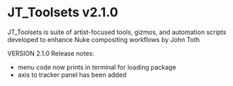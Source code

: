 # JT_Toolsets v2.1.0
JT_Toolsets is suite of artist-focused tools, gizmos, and automation scripts developed to enhance Nuke compositing workflows by John Toth




VERSION 2.1.0 Release notes:
- menu code now prints in terminal for loading package
- axis to tracker panel has been added
